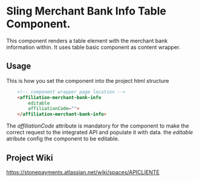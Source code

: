 # Sling Merchant Bank Info Table Component.

This component renders a table element with the merchant bank information within. It uses table basic component as content wrapper.

## Usage

This is how you set the component into the project html structure

```html
    <!-- component wrapper page location -->
    <affiliation-merchant-bank-info
        editable
        affiliationCode="">
    </affiliation-merchant-bank-info>
```

The *affiliationCode* attribute is mandatory for the component to make the correct request to the integrated API and populate it with data.
the *editable* atribute config the component to be editable.

## Project Wiki
https://stonepayments.atlassian.net/wiki/spaces/APICLIENTE
